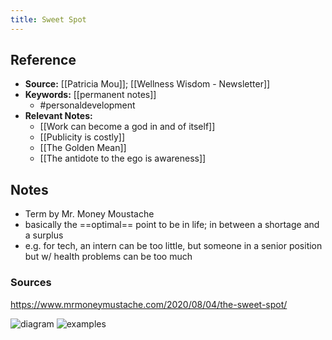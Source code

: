 ```yaml
---
title: Sweet Spot
---
```

## Reference
- **Source:** [[Patricia Mou]]; [[Wellness Wisdom - Newsletter]]
- **Keywords:** [[permanent notes]]
	- #personaldevelopment 
- **Relevant Notes:**
	- [[Work can become a god in and of itself]]
	- [[Publicity is costly]]
	- [[The Golden Mean]]
	- [[The antidote to the ego is awareness]]
## Notes
- Term by Mr. Money Moustache 
- basically the ==optimal== point to be in life; in between a shortage and a surplus
- e.g. for tech, an intern can be too little, but someone in a senior position but w/ health problems can be too much

### Sources
 https://www.mrmoneymustache.com/2020/08/04/the-sweet-spot/

![diagram](https://ci3.googleusercontent.com/proxy/dmyOwJnLnEPQP5ipbV1koQZnLPebH10NO2uiOoI7ng461Q_bAse2G9TTr7P2aqQE0RA8e4Svw_EQKUgYVXEMF4jtBVwfGV-BIgxjXZ1dDKI0YLWFte4zphPKliJp7iidpsvLl59v75F7oHiTMxCU89yB-93NeSxcD5_XYHWnD1vIEgDzkMV10UfpFHGp9PkQDjMUgAQDAaeiTTHfHCOrPT-cJWYFNeMD2mbisVR-f-CRh2d4aRDhgY77G-LSP6q4ixDI8KCqpN1VTmsDN0Kg5sMJ2Qb2TgEMKvZzITwRvwmYDxuvChGIxnG3XHApTjpiGilJh2rtCRKkPzPQsz_WF6zB=s0-d-e1-ft#https://cdn.substack.com/image/fetch/w_1212,c_limit,f_auto,q_auto:good,fl_progressive:steep/https%3A%2F%2Fbucketeer-e05bbc84-baa3-437e-9518-adb32be77984.s3.amazonaws.com%2Fpublic%2Fimages%2Ffbb0c351-d1bd-49a0-80e8-505bc7f50bdb_736x536.png)
![examples](https://ci4.googleusercontent.com/proxy/Jn2L_XuAzdnHUAfaT5w0JQVRrFUyuBaVZwYwRyrFgs4J76gQKwb4flPPUdY4fRmHy_EhpJh7qTO1IkOnWitVN7W8Rfp7quOnFJR1HEwtYPvJjT90Wgfw0E20HW-Po-vk4oiyROW7-Ye5ziRAafo7Of-15Du_kfciV6aTAVH20ExpxxyjNxE2kNPUbEWrKxVhSiMTs_cxJxYKjnjqJBXPGDdj8TxVEdpWs3qLlTPhLwhpvfTCWGTm438hoFW-rQqY7eiZCbdWU04vJ8b6Ou9m0ZHNHDopyvJ7hWgQAWqoQDYqWy6BSr7UFKram-vhrx1xgQIGddK5R1x-alkKVag6ehqi-0w=s0-d-e1-ft#https://cdn.substack.com/image/fetch/w_2912,c_limit,f_auto,q_auto:good,fl_progressive:steep/https%3A%2F%2Fbucketeer-e05bbc84-baa3-437e-9518-adb32be77984.s3.amazonaws.com%2Fpublic%2Fimages%2F4bcc61ad-c288-4804-a60a-e541dccf53b4_1548x1202.png)